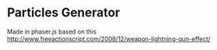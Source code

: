 # Particles Generator

Made in phaser.js
based on this http://www.freeactionscript.com/2008/12/weapon-lightning-gun-effect/
